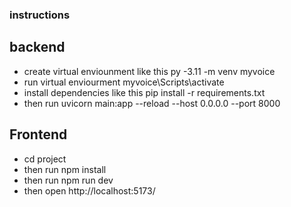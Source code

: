 ### instructions

## backend
- create virtual enviounment like this py -3.11 -m venv myvoice
- run virtual enviourment myvoice\Scripts\activate
- install dependencies like this pip install -r requirements.txt
- then run  uvicorn main:app --reload --host 0.0.0.0 --port 8000

## Frontend
- cd project
- then run npm install
- then run npm run dev
- then open http://localhost:5173/

